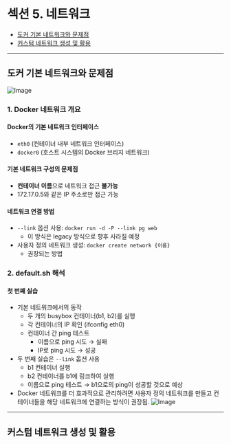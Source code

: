 # 섹션 5. 네트워크

- [도커 기본 네트워크와 문제점](#도커-기본-네트워크와-문제점)
- [커스텀 네트워크 생성 및 활용](#커스텀-네트워크-생성-및-활용)

---

## 도커 기본 네트워크와 문제점

![Image](https://github.com/user-attachments/assets/bdd8a427-0d65-4dcd-a268-5f79137ce407)

### 1. Docker 네트워크 개요
#### Docker의 기본 네트워크 인터페이스
- `eth0` (컨테이너 내부 네트워크 인터페이스)
- `docker0` (호스트 시스템의 Docker 브리지 네트워크)

#### 기본 네트워크 구성의 문제점
- <b>컨테이너 이름</b>으로 네트워크 접근 <b>불가능</b>
- 172.17.0.5와 같은 IP 주소로만 접근 가능

#### 네트워크 연결 방법
- `--link` 옵션 사용: `docker run -d -P --link pg web`
    - 이 방식은 legacy 방식으로 향후 사라질 예정
- 사용자 정의 네트워크 생성: `docker create network {이름}`
    - 권장되는 방법

### 2. default.sh 해석

#### 첫 번째 실습
- 기본 네트워크에서의 동작
    - 두 개의 busybox 컨테이너(b1, b2)를 실행
    - 각 컨테이너의 IP 확인 (ifconfig eth0)
    - 컨테이너 간 ping 테스트
        - 이름으로 ping 시도 → 실패
        - IP로 ping 시도 → 성공
- 두 번째 실습은 `--link` 옵션 사용
    - b1 컨테이너 실행
    - b2 컨테이너를 b1에 링크하여 실행
    - 이름으로 ping 테스트 → b1으로의 ping이 성공할 것으로 예상
- Docker 네트워크를 더 효과적으로 관리하려면 사용자 정의 네트워크를 만들고 컨테이너들을 해당 네트워크에 연결하는 방식이 권장됨.
![Image](https://github.com/user-attachments/assets/53ccbe14-2070-419c-9d5d-0fdb5a502302)

---

## 커스텀 네트워크 생성 및 활용

